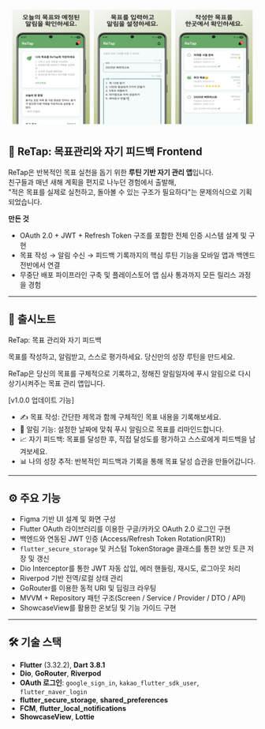 ![mockup](./mockup.jpg)

## 📱 ReTap: 목표관리와 자기 피드백 Frontend

ReTap은 반복적인 목표 실천을 돕기 위한 **루틴 기반 자기 관리 앱**입니다.  
친구들과 매년 새해 계획을 편지로 나누던 경험에서 출발해,  
"적은 목표를 실제로 실천하고, 돌아볼 수 있는 구조가 필요하다"는 문제의식으로 기획되었습니다.

**만든 것**  
- OAuth 2.0 + JWT + Refresh Token 구조를 포함한 전체 인증 시스템 설계 및 구현  
- 목표 작성 → 알림 수신 → 피드백 기록까지의 핵심 루틴 기능을 모바일 앱과 백엔드 전반에서 연결  
- 무중단 배포 파이프라인 구축 및 플레이스토어 앱 심사 통과까지 모든 릴리스 과정을 경험

---

## 🧠 출시노트

ReTap: 목표 관리와 자기 피드백

목표를 작성하고, 알림받고, 스스로 평가하세요. 당신만의 성장 루틴을 만드세요.

ReTap은 당신의 목표를 구체적으로 기록하고, 정해진 알림일자에 푸시 알림으로 다시 상기시켜주는 목표 관리 앱입니다.

[v1.0.0 업데이트 기능] 
- ✍️ 목표 작성: 간단한 제목과 함께 구체적인 목표 내용을 기록해보세요.
- 🔔 알림 기능: 설정한 날짜에 맞춰 푸시 알림으로 목표를 리마인드합니다.
- 📈 자기 피드백: 목표를 달성한 후, 직접 달성도를 평가하고 스스로에게 피드백을 남겨보세요.
- 📊 나의 성장 추적: 반복적인 피드백과 기록을 통해 목표 달성 습관을 만들어갑니다.

---

## ⚙️ 주요 기능

- Figma 기반 UI 설계 및 화면 구성
- Flutter OAuth 라이브러리를 이용한 구글/카카오 OAuth 2.0 로그인 구현
- 백엔드와 연동된 JWT 인증 (Access/Refresh Token Rotation(RTR))
- `flutter_secure_storage` 및 커스텀 TokenStorage 클래스를 통한 보안 토큰 저장 및 갱신
- Dio Interceptor를 통한 JWT 자동 삽입, 에러 핸들링, 재시도, 로그아웃 처리
- Riverpod 기반 전역/로컬 상태 관리
- GoRouter를 이용한 동적 URI 및 딥링크 라우팅
- MVVM + Repository 패턴 구조(Screen / Service / Provider / DTO / API)
- ShowcaseView를 활용한 온보딩 및 기능 가이드 구현

---

## 🛠 기술 스택

- **Flutter** (3.32.2), **Dart 3.8.1**
- **Dio**, **GoRouter**, **Riverpod**
- **OAuth 로그인**: `google_sign_in`, `kakao_flutter_sdk_user`, `flutter_naver_login`
- **flutter_secure_storage**, **shared_preferences**
- **FCM**, **flutter_local_notifications**
- **ShowcaseView**, **Lottie**
